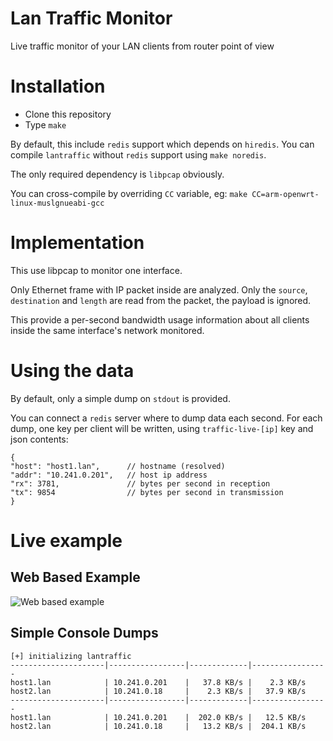 # Lan Traffic Monitor
Live traffic monitor of your LAN clients from router point of view

# Installation
- Clone this repository
- Type `make`

By default, this include `redis` support which depends on `hiredis`. You can compile `lantraffic`
without `redis` support using `make noredis`.

The only required dependency is `libpcap` obviously.

You can cross-compile by overriding `CC` variable, eg: `make CC=arm-openwrt-linux-muslgnueabi-gcc`

# Implementation
This use libpcap to monitor one interface.

Only Ethernet frame with IP packet inside are analyzed. Only the `source`, `destination` and `length`
are read from the packet, the payload is ignored.

This provide a per-second bandwidth usage information about all clients inside
the same interface's network monitored.

# Using the data
By default, only a simple dump on `stdout` is provided.

You can connect a `redis` server where to dump data each second. For each dump, one key per client
will be written, using `traffic-live-[ip]` key and json contents:
```
{
"host": "host1.lan",      // hostname (resolved)
"addr": "10.241.0.201",   // host ip address
"rx": 3781,               // bytes per second in reception
"tx": 9854                // bytes per second in transmission
}
```

# Live example
## Web Based Example
![Web based example](https://i.imgur.com/3WiVHB6.gif)

## Simple Console Dumps
```
[+] initializing lantraffic
---------------------|-----------------|-------------|-----------------
host1.lan            | 10.241.0.201    |   37.8 KB/s |    2.3 KB/s
host2.lan            | 10.241.0.18     |    2.3 KB/s |   37.9 KB/s
---------------------|-----------------|-------------|-----------------
host1.lan            | 10.241.0.201    |  202.0 KB/s |   12.5 KB/s
host2.lan            | 10.241.0.18     |   13.2 KB/s |  204.1 KB/s
```


